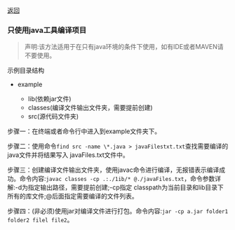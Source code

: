 [返回](index.md)

### 只使用java工具编译项目

> 声明:该方法适用于在只有java环境的条件下使用，如有IDE或者MAVEN请不要使用。

示例目录结构

- example

  - lib(依赖jar文件)
  - classes(编译文件输出文件夹，需要提前创建)
  - src(源代码文件夹)

  

步骤一：在终端或者命令行中进入到example文件夹下。

步骤二：使用命令`find src -name \*.java > javaFilestxt.txt`查找需要编译的java文件并将结果写入 javaFiles.txt文件中。

步骤三：创建编译文件输出文件夹，使用javac命令进行编译，无报错表示编译成功。命令内容:`javac classes -cp .:./1ib/* @./javaFiles.txt`，命令参数详解:-d为指定输出路径，需要提前创建;-cp指定 classpath为当前目录和lib目录下所有的库文件;@后面指定需要编译的文件列表。

步骤四：(非必须)使用jar对编译文件进行打包。命令内容:`jar -cp a.jar folder1 folder2 filel file2`。
